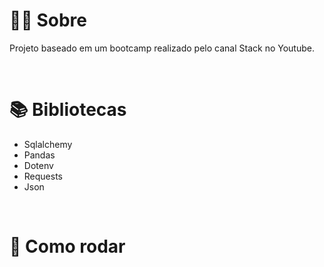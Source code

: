 # 👨‍💻 Sobre
Projeto baseado em um bootcamp realizado pelo canal Stack no Youtube.

</br>

# 📚 Bibliotecas

* Sqlalchemy
* Pandas
* Dotenv
* Requests
* Json

</br>

# 🤔 Como rodar

